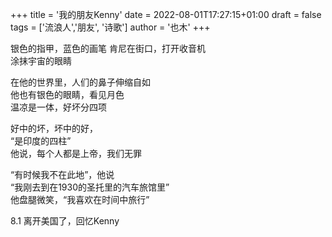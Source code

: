 +++
title = '我的朋友Kenny'
date = 2022-08-01T17:27:15+01:00
draft = false
tags = ['流浪人','朋友', '诗歌']
author = '也木'
+++

银色的指甲，蓝色的画笔  <!--more-->
肯尼在街口，打开收音机  
涂抹宇宙的眼睛  

在他的世界里，人们的鼻子伸缩自如  
他也有银色的眼睛，看见月色  
温凉是一体，好坏分四项  

好中的坏，坏中的好，  
“是印度的四柱”  
他说，每个人都是上帝，我们无罪  

“有时候我不在此地”，他说  
“我刚去到在1930的圣托里的汽车旅馆里”  
他盘腿微笑，“我喜欢在时间中旅行”  

8.1 离开美国了，回忆Kenny